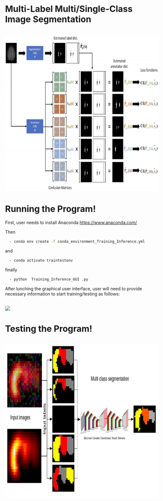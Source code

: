 # Multi-Label Multi/Single-Class Image Segmentation


<br>
 <img height="510" src="images/diag.png"/>
</br>

# Running the Program!

First, user needs to install Anaconda https://www.anaconda.com/

Then


```sh
  - conda env create -f conda_environment_Training_Inference.yml  
``` 
and 

```sh
  - conda activate traintestenv  
``` 
finally

```sh
  - python  Training_Inference_GUI .py 
``` 

After lunching the graphical user interface, user will need to provide necessary information to start training/testing as follows:  

<br>
 <img height="500" src="images/GUI.png" />
</br>

# Testing the Program!

<br>
 <img height="500" src="images/multi_seg_exmp.jpg" />
</br>





